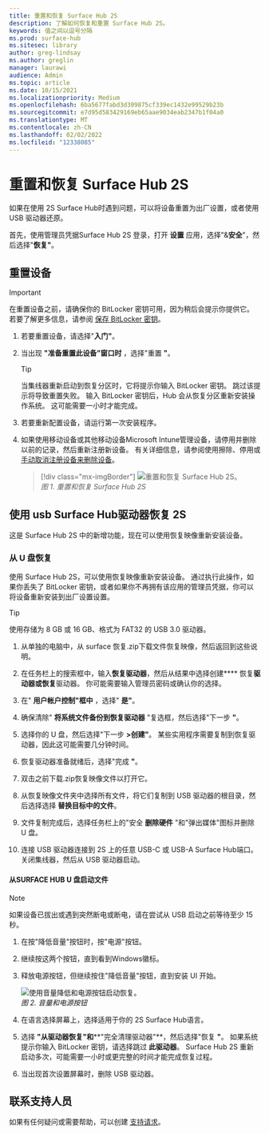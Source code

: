 ```yaml
---
title: 重置和恢复 Surface Hub 2S
description: 了解如何恢复和重置 Surface Hub 2S。
keywords: 值之间以逗号分隔
ms.prod: surface-hub
ms.sitesec: library
author: greg-lindsay
ms.author: greglin
manager: laurawi
audience: Admin
ms.topic: article
ms.date: 10/15/2021
ms.localizationpriority: Medium
ms.openlocfilehash: 6ba5677fabd3d309875cf339ec1432e99529b23b
ms.sourcegitcommit: e7d95d583429169eb65aae9034eab2347b1f04a0
ms.translationtype: MT
ms.contentlocale: zh-CN
ms.lasthandoff: 02/02/2022
ms.locfileid: "12338085"
---
```

# <a name="reset-and-recovery-for-surface-hub-2s"></a>重置和恢复 Surface Hub 2S

如果在使用 2S Surface Hub时遇到问题，可以将设备重置为出厂设置，或者使用 USB 驱动器还原。

首先，使用管理员凭据Surface Hub 2S 登录，打开 **设置** 应用，选择"&**安全**"，然后选择"**恢复"**。

## <a name="reset-the-device"></a>重置设备

   > [!IMPORTANT]
   > 在重置设备之前，请确保你的 BitLocker 密钥可用，因为稍后会提示你提供它。 若要了解更多信息，请参阅 [保存 BitLocker 密钥](save-bitlocker-key-surface-hub.md)。

1. 若要重置设备，请选择"**入门"**。

2. 当出现 **"准备重置此设备"窗口时** ，选择"重置 **"**。
  
   > [!TIP]
   > 当集线器重新启动到恢复分区时，它将提示你输入 BitLocker 密钥。 跳过该提示将导致重置失败。 输入 BitLocker 密钥后，Hub 会从恢复分区重新安装操作系统。 这可能需要一小时才能完成。
  
3. 若要重新配置设备，请运行第一次安装程序。

4. 如果使用移动设备或其他移动设备Microsoft Intune管理设备，请停用并删除以前的记录，然后重新注册新设备。 有关详细信息，请参阅使用擦除、停用或 [手动取消注册设备来删除设备](/intune/devices-wipe)。

   > [!div class="mx-imgBorder"]
   > ![*重置和恢复 Surface Hub 2S*。](images/sh2-reset.png)
   <br/>*图 1. 重置和恢复 Surface Hub 2S*

## <a name="recover-surface-hub-2s-by-using-a-usb-recovery-drive"></a>使用 usb Surface Hub驱动器恢复 2S

这是 Surface Hub 2S 中的新增功能，现在可以使用恢复映像重新安装设备。

### <a name="recovery-from-a-usb-drive"></a>从 U 盘恢复

使用 Surface Hub 2S，可以使用恢复映像重新安装设备。 通过执行此操作，如果你丢失了 BitLocker 密钥，或者如果你不再拥有该应用的管理员凭据，你可以将设备重新安装到出厂设置设置。

>[!TIP]
>使用存储为 8 GB 或 16 GB、格式为 FAT32 的 USB 3.0 驱动器。

1. 从单独的电脑中，从 surface 恢复.zip下载文件恢复映像，然后返回到[](https://support.microsoft.com/surfacerecoveryimage?devicetype=surfacehub2s)这些说明。

2. 在任务栏上的搜索框中，输入**恢复驱动器**，然后从结果中选择创建**** 恢复**驱动器或恢复**驱动器。 你可能需要输入管理员密码或确认你的选择。

3. 在" **用户帐户控制"框中** ，选择" **是"**。

4. 确保清除" **将系统文件备份到恢复驱动器** "复选框，然后选择"下一步 **"**。

5. 选择你的 U 盘，然后选择"下一步 **>创建"**。  某些实用程序需要复制到恢复驱动器，因此这可能需要几分钟时间。

6. 恢复驱动器准备就绪后，选择"完成 **"**。

7. 双击之前下载.zip恢复映像文件以打开它。

8. 从恢复映像文件夹中选择所有文件，将它们复制到 USB 驱动器的根目录，然后选择选择 **替换目标中的文件**。

9. 文件复制完成后，选择任务栏上的"安全 **删除硬件** "和"弹出媒体"图标并删除 U 盘。

10. 连接 USB 驱动器连接到 2S 上的任意 USB-C 或 USB-A Surface Hub端口。 关闭集线器，然后从 USB 驱动器启动。

#### <a name="boot-surface-hub-from-usb-drive"></a>从SURFACE HUB U 盘启动文件

>[!NOTE]
>如果设备已拔出或遇到突然断电或断电，请在尝试从 USB 启动之前等待至少 15 秒。

1. 在按"降低音量"按钮时，按"电源"按钮。

2. 继续按这两个按钮，直到看到Windows徽标。

3. 释放电源按钮，但继续按住"降低音量"按钮，直到安装 UI 开始。

   ![*使用音量降低和电源按钮启动恢复*。](images/sh2-keypad.png)
   <br>*图 2. 音量和电源按钮*

4. 在语言选择屏幕上，选择适用于你的 2S Surface Hub语言。

5. 选择 **"从驱动器恢复"和****"完全清理驱动器"**，然后选择"恢复 **"**。 如果系统提示你输入 BitLocker 密钥，请选择跳过 **此驱动器**。 Surface Hub 2S 重新启动多次，可能需要一小时或更完整的时间才能完成恢复过程。

6. 当出现首次设置屏幕时，删除 USB 驱动器。

## <a name="contact-support"></a>联系支持人员

如果有任何疑问或需要帮助，可以创建 [支持请求](https://support.microsoft.com/supportforbusiness/productselection)。
